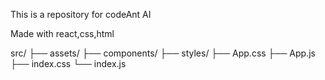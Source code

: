 <p>This is a repository for codeAnt AI</p>
Made with react,css,html




src/
├── assets/
├── components/
├── styles/
├── App.css
├── App.js
├── index.css
└── index.js
